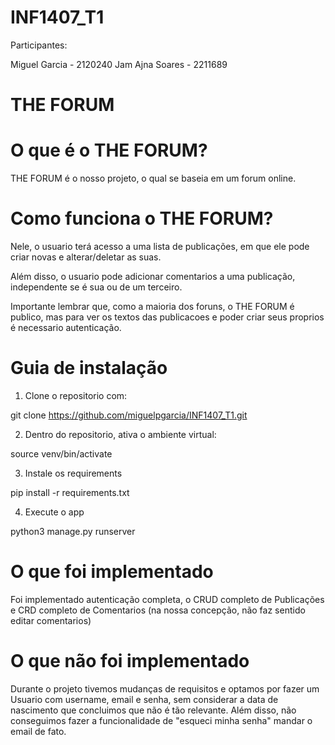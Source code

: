 # INF1407_T1


Participantes: 

Miguel Garcia - 2120240
Jam Ajna Soares - 2211689


# THE FORUM

# O que é o THE FORUM?

THE FORUM é o nosso projeto, o qual se baseia em um forum online.

# Como funciona o THE FORUM?

Nele, o usuario terá acesso a uma lista de publicações, em que ele pode criar novas e alterar/deletar as suas.

Além disso, o usuario pode adicionar comentarios a uma publicação, independente se é sua ou de um terceiro.

Importante lembrar que, como a maioria dos foruns, o THE FORUM é publico, mas para ver os textos das publicacoes e poder criar seus proprios é necessario autenticação.

# Guia de instalação

1) Clone o repositorio com:

git clone https://github.com/miguelpgarcia/INF1407_T1.git

2) Dentro do repositorio, ativa o ambiente virtual:

source venv/bin/activate

3) Instale os requirements

pip install -r requirements.txt

4) Execute o app

python3 manage.py runserver



# O que foi implementado

Foi implementado autenticação completa, o CRUD completo de Publicações e CRD completo de Comentarios (na nossa concepção, não faz sentido editar comentarios) 


# O que não foi implementado

Durante o projeto tivemos mudanças de requisitos e optamos por fazer um Usuario com username, email e senha, sem considerar a data de nascimento que concluimos que não é tão relevante. Além disso, não conseguimos fazer a funcionalidade de "esqueci minha senha" mandar o email de fato.



